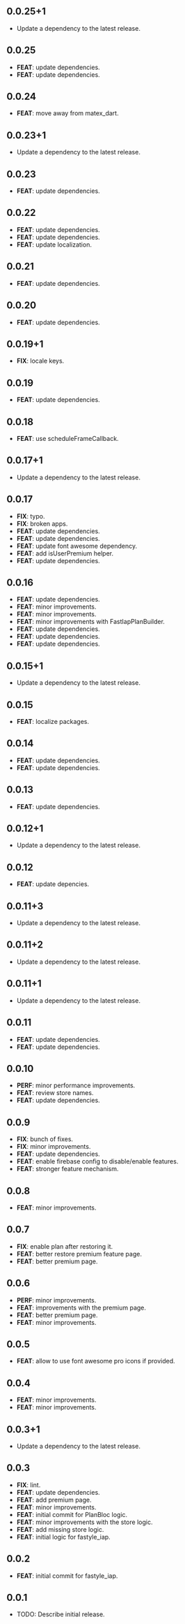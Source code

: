 ## 0.0.25+1

 - Update a dependency to the latest release.

## 0.0.25

 - **FEAT**: update dependencies.
 - **FEAT**: update dependencies.

## 0.0.24

 - **FEAT**: move away from matex_dart.

## 0.0.23+1

 - Update a dependency to the latest release.

## 0.0.23

 - **FEAT**: update dependencies.

## 0.0.22

 - **FEAT**: update dependencies.
 - **FEAT**: update dependencies.
 - **FEAT**: update localization.

## 0.0.21

 - **FEAT**: update dependencies.

## 0.0.20

 - **FEAT**: update dependencies.

## 0.0.19+1

 - **FIX**: locale keys.

## 0.0.19

 - **FEAT**: update dependencies.

## 0.0.18

 - **FEAT**: use scheduleFrameCallback.

## 0.0.17+1

 - Update a dependency to the latest release.

## 0.0.17

 - **FIX**: typo.
 - **FIX**: broken apps.
 - **FEAT**: update dependencies.
 - **FEAT**: update dependencies.
 - **FEAT**: update font awesome dependency.
 - **FEAT**: add isUserPremium helper.
 - **FEAT**: update dependencies.

## 0.0.16

 - **FEAT**: update dependencies.
 - **FEAT**: minor improvements.
 - **FEAT**: minor improvements.
 - **FEAT**: minor improvements with FastIapPlanBuilder.
 - **FEAT**: update dependencies.
 - **FEAT**: update dependencies.
 - **FEAT**: update dependencies.

## 0.0.15+1

 - Update a dependency to the latest release.

## 0.0.15

 - **FEAT**: localize packages.

## 0.0.14

 - **FEAT**: update dependencies.
 - **FEAT**: update dependencies.

## 0.0.13

 - **FEAT**: update dependencies.

## 0.0.12+1

 - Update a dependency to the latest release.

## 0.0.12

 - **FEAT**: update depencies.

## 0.0.11+3

 - Update a dependency to the latest release.

## 0.0.11+2

 - Update a dependency to the latest release.

## 0.0.11+1

 - Update a dependency to the latest release.

## 0.0.11

 - **FEAT**: update dependencies.
 - **FEAT**: update dependencies.

## 0.0.10

 - **PERF**: minor performance improvements.
 - **FEAT**: review store names.
 - **FEAT**: update dependencies.

## 0.0.9

 - **FIX**: bunch of fixes.
 - **FIX**: minor improvements.
 - **FEAT**: update dependencies.
 - **FEAT**: enable firebase config to disable/enable features.
 - **FEAT**: stronger feature mechanism.

## 0.0.8

 - **FEAT**: minor improvements.

## 0.0.7

 - **FIX**: enable plan after restoring it.
 - **FEAT**: better restore premium feature page.
 - **FEAT**: better premium page.

## 0.0.6

 - **PERF**: minor improvements.
 - **FEAT**: improvements with the premium page.
 - **FEAT**: better premium page.
 - **FEAT**: minor improvements.

## 0.0.5

 - **FEAT**: allow to use font awesome pro icons if provided.

## 0.0.4

 - **FEAT**: minor improvements.
 - **FEAT**: minor improvements.

## 0.0.3+1

 - Update a dependency to the latest release.

## 0.0.3

 - **FIX**: lint.
 - **FEAT**: update dependencies.
 - **FEAT**: add premium page.
 - **FEAT**: minor improvements.
 - **FEAT**: initial commit for PlanBloc logic.
 - **FEAT**: minor improvements with the store logic.
 - **FEAT**: add missing store logic.
 - **FEAT**: initial logic for fastyle_iap.

## 0.0.2

 - **FEAT**: initial commit for fastyle_iap.

## 0.0.1

* TODO: Describe initial release.
